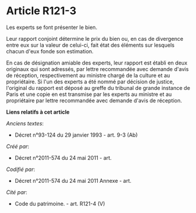 # Article R121-3

Les experts se font présenter le bien.

Leur rapport conjoint détermine le prix du bien ou, en cas de divergence entre eux sur la valeur de celui-ci, fait état des
éléments sur lesquels chacun d'eux fonde son estimation.

En cas de désignation amiable des experts, leur rapport est établi en deux originaux qui sont adressés, par lettre
recommandée avec demande d'avis de réception, respectivement au ministre chargé de la culture et au propriétaire. Si l'un des
experts a été nommé par décision de justice, l'original du rapport est déposé au greffe du tribunal de grande instance de
Paris et une copie en est transmise par les experts au ministre et au propriétaire par lettre recommandée avec demande d'avis
de réception.

**Liens relatifs à cet article**

_Anciens textes_:

  - Décret n°93-124 du 29 janvier 1993 - art. 9-3 (Ab)

_Créé par_:

  - Décret n°2011-574 du 24 mai 2011  - art.

_Codifié par_:

  - Décret n°2011-574 du 24 mai 2011 Annexe - art.

_Cité par_:

  - Code du patrimoine. - art. R121-4 (V)
